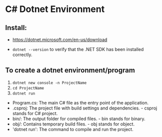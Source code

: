 # C# Dotnet Environment

## Install:

- https://dotnet.microsoft.com/en-us/download

- `dotnet --version` to verify that the .NET SDK has been installed correctly.

## To create a dotnet environment/program

1. `dotnet new console -n ProjectName`
2. `cd ProjectName`
3. `dotnet run`

- Program.cs: The main C# file as the entry point of the application.
- .csproj: The project file with build settings and dependencies. - csproj stands for C# project.
- bin/: The output folder for compiled files. - bin stands for binary.
- obj/: Contains temporary build files. - obj stands for object.
- 'dotnet run': The command to compile and run the project.
